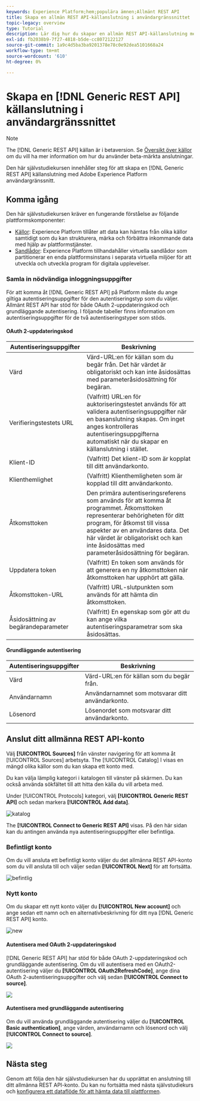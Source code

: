 ```yaml
---
keywords: Experience Platform;hem;populära ämnen;Allmänt REST API
title: Skapa en allmän REST API-källanslutning i användargränssnittet
topic-legacy: overview
type: Tutorial
description: Lär dig hur du skapar en allmän REST API-källanslutning med Adobe Experience Platform UI.
exl-id: fb2038b9-7f27-4818-b5de-cc8072122127
source-git-commit: 1a9c4d5ba3ba9201378e78c0e92dea5101668a24
workflow-type: tm+mt
source-wordcount: '610'
ht-degree: 0%

---
```


# Skapa en [!DNL Generic REST API] källanslutning i användargränssnittet

>[!NOTE]
>
> The [!DNL Generic REST API] källan är i betaversion. Se [Översikt över källor](../../../../home.md#terms-and-conditions) om du vill ha mer information om hur du använder beta-märkta anslutningar.

Den här självstudiekursen innehåller steg för att skapa en [!DNL Generic REST API] källanslutning med Adobe Experience Platform användargränssnitt.

## Komma igång

Den här självstudiekursen kräver en fungerande förståelse av följande plattformskomponenter:

* [Källor](../../../../home.md): Experience Platform tillåter att data kan hämtas från olika källor samtidigt som du kan strukturera, märka och förbättra inkommande data med hjälp av plattformstjänster.
* [Sandlådor](../../../../../sandboxes/home.md): Experience Platform tillhandahåller virtuella sandlådor som partitionerar en enda plattformsinstans i separata virtuella miljöer för att utveckla och utveckla program för digitala upplevelser.

### Samla in nödvändiga inloggningsuppgifter

För att komma åt [!DNL Generic REST API] på Platform måste du ange giltiga autentiseringsuppgifter för den autentiseringstyp som du väljer. Allmänt REST API har stöd för både OAuth 2-uppdateringskod och grundläggande autentisering. I följande tabeller finns information om autentiseringsuppgifter för de två autentiseringstyper som stöds.

#### OAuth 2-uppdateringskod

| Autentiseringsuppgifter | Beskrivning |
| --- | --- |
| Värd | Värd-URL:en för källan som du begär från. Det här värdet är obligatoriskt och kan inte åsidosättas med parameteråsidosättning för begäran. |
| Verifieringstestets URL | (Valfritt) URL:en för auktoriseringstestet används för att validera autentiseringsuppgifter när en basanslutning skapas. Om inget anges kontrolleras autentiseringsuppgifterna automatiskt när du skapar en källanslutning i stället. |
| Klient-ID | (Valfritt) Det klient-ID som är kopplat till ditt användarkonto. |
| Klienthemlighet | (Valfritt) Klienthemligheten som är kopplad till ditt användarkonto. |
| Åtkomsttoken | Den primära autentiseringsreferens som används för att komma åt programmet. Åtkomsttoken representerar behörigheten för ditt program, för åtkomst till vissa aspekter av en användares data. Det här värdet är obligatoriskt och kan inte åsidosättas med parameteråsidosättning för begäran. |
| Uppdatera token | (Valfritt) En token som används för att generera en ny åtkomsttoken när åtkomsttoken har upphört att gälla. |
| Åtkomsttoken-URL | (Valfritt) URL-slutpunkten som används för att hämta din åtkomsttoken. |
| Åsidosättning av begärandeparameter | (Valfritt) En egenskap som gör att du kan ange vilka autentiseringsparametrar som ska åsidosättas. |


#### Grundläggande autentisering

| Autentiseringsuppgifter | Beskrivning |
| --- | --- |
| Värd | Värd-URL:en för källan som du begär från. |
| Användarnamn | Användarnamnet som motsvarar ditt användarkonto. |
| Lösenord | Lösenordet som motsvarar ditt användarkonto. |

## Anslut ditt allmänna REST API-konto

Välj **[!UICONTROL Sources]** från vänster navigering för att komma åt [!UICONTROL Sources] arbetsyta. The [!UICONTROL Catalog] I visas en mängd olika källor som du kan skapa ett konto med.

Du kan välja lämplig kategori i katalogen till vänster på skärmen. Du kan också använda sökfältet till att hitta den källa du vill arbeta med.

Under [!UICONTROL Protocols] kategori, välj **[!UICONTROL Generic REST API]** och sedan markera **[!UICONTROL Add data]**.

![katalog](../../../../images/tutorials/create/generic-rest/catalog.png)

The **[!UICONTROL Connect to Generic REST API]** visas. På den här sidan kan du antingen använda nya autentiseringsuppgifter eller befintliga.

### Befintligt konto

Om du vill ansluta ett befintligt konto väljer du det allmänna REST API-konto som du vill ansluta till och väljer sedan **[!UICONTROL Next]** för att fortsätta.

![befintlig](../../../../images/tutorials/create/generic-rest/existing.png)

### Nytt konto

Om du skapar ett nytt konto väljer du **[!UICONTROL New account]** och ange sedan ett namn och en alternativbeskrivning för ditt nya [!DNL Generic REST API] konto.

![new](../../../../images/tutorials/create/generic-rest/new.png)

#### Autentisera med OAuth 2-uppdateringskod

[!DNL Generic REST API] har stöd för både OAuth 2-uppdateringskod och grundläggande autentisering. Om du vill autentisera med en OAuth2-autentisering väljer du **[!UICONTROL OAuth2RefreshCode]**, ange dina OAuth 2-autentiseringsuppgifter och välj sedan **[!UICONTROL Connect to source]**.

![](../../../../images/tutorials/create/generic-rest/oauth2.png)

#### Autentisera med grundläggande autentisering

Om du vill använda grundläggande autentisering väljer du **[!UICONTROL Basic authentication]**, ange värden, användarnamn och lösenord och välj **[!UICONTROL Connect to source]**.

![](../../../../images/tutorials/create/generic-rest/basic-authentication.png)

## Nästa steg

Genom att följa den här självstudiekursen har du upprättat en anslutning till ditt allmänna REST API-konto. Du kan nu fortsätta med nästa självstudiekurs och [konfigurera ett dataflöde för att hämta data till plattformen](../../dataflow/protocols.md).
